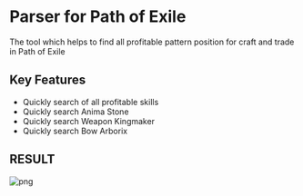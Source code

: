 # Parser for Path of Exile

The tool which helps to find all profitable pattern position 
for craft and trade in Path of Exile

## Key Features
* Quickly search of all profitable skills
* Quickly search Anima Stone
* Quickly search Weapon Kingmaker
* Quickly search Bow Arborix  

## RESULT

![png](https://github.com/YLazakovichNet/poe-ninja-parser/blob/master/PoeNinja/PoeNinja/Documentation/result.png?raw=true)
